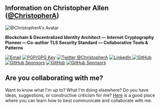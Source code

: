 ## Information on Christopher Allen ([@ChristopherA](https://ChristopherA.info))

<img class="avatar avatar-8 mr-2" alt="@ChristopherA's Avatar" src="https://github.com/ChristopherA.png?v=3&s=64" />

**Blockchain & Decentralized Identity Architect — Internet Cryptography Pioneer — Co-author TLS Security Standard — Collaborative Tools & Patterns**

<a href="mailto:ChristopherA@LifeWithAlacrity.com"><img src="https://img.shields.io/badge/email--email?logo=mail.ru&style=social&link&logoColor=000000?link=mailto%3AChristopherA@LifeWithAlacrity.com?link=mailto%3AChristopherA@LifeWithAlacrity.com" alt="Email"></a> <a rel="pgpkey" href="https://github.com/christophera.gpg"><img src="https://img.shields.io/badge/PGP_key--PGP_key?logo=protonmail&style=social&logoColor=000000?link=https%3A%2F%2Fgithub.com%2Fchristophera.gpg?link=https%3A%2F%2Fgithub.com%2Fchristophera.gpg" alt="PGP/GPG Key"></a> <a href="https://twitter.com/ChristopherA" rel="me"> <img src="https://img.shields.io/twitter/follow/ChristopherA?label=@ChristopherA&style=social" alt="Twitter @ChristopherA"></a> <a href="https://LinkedIn.com/in/ChristopherA" rel=me title="LinkedIn Profile"> <img src="https://img.shields.io/badge/RSS--RSS?logo=linkedin&style=social&logoColor=0077B5" alt="LinkedIn"> </a> <a href="https://github.com/ChristopherA"><img src="https://img.shields.io/github/followers/christophera.svg?label=@ChristopherA&style=social" alt="GitHub"></a> <a href="https://github.com/sponsors/ChristopherA"><img src="https://img.shields.io/badge/GitHub_Sponsors--_.svg?style=social&logo=github&logoColor=EA4AAA" alt="GitHub Sponsors"></a> <a href="https://github.com/BlockchainCommons"><img src="https://img.shields.io/badge/Blockchain_Commons--Github?style=social&logo=github" alt="GitHub"></a> <a href="https://github.com/sponsors/BlockchainCommons"><img src="https://img.shields.io/badge/GitHub_Sponsors--_.svg?style=social&logo=github&logoColor=EA4AAA" alt="GitHub Sponsors"></a>

## Are you collaborating with me?

Want to know what I'm up to? What I'm doing elsewhere? Do you have ideas, suggestions, or constructive criticism for me? [Here](http://www.Github.com/self) is a good place where you can learn how to best communicate and collaborate with me.
